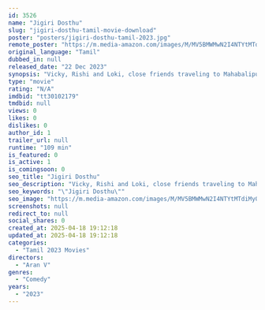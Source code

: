 ```yaml
---
id: 3526
name: "Jigiri Dosthu"
slug: "jigiri-dosthu-tamil-movie-download"
poster: "posters/jigiri-dosthu-tamil-2023.jpg"
remote_poster: "https://m.media-amazon.com/images/M/MV5BMWMwN2I4NTYtMTdiMy00ZDA1LTg5MTUtZmZhMDVkYzY1NzY0XkEyXkFqcGc@._V1_SX300.jpg"
original_language: "Tamil"
dubbed_in: null
released_date: "22 Dec 2023"
synopsis: "Vicky, Rishi and Loki, close friends traveling to Mahabalipuram, witness a girl's kidnapping. The trio saves the girl using their advanced technology."
type: "movie"
rating: "N/A"
imdbid: "tt30102179"
tmdbid: null
views: 0
likes: 0
dislikes: 0
author_id: 1
trailer_url: null
runtime: "109 min"
is_featured: 0
is_active: 1
is_comingsoon: 0
seo_title: "Jigiri Dosthu"
seo_description: "Vicky, Rishi and Loki, close friends traveling to Mahabalipuram, witness a girl's kidnapping. The trio saves the girl using their advanced technology."
seo_keywords: "\"Jigiri Dosthu\""
seo_image: "https://m.media-amazon.com/images/M/MV5BMWMwN2I4NTYtMTdiMy00ZDA1LTg5MTUtZmZhMDVkYzY1NzY0XkEyXkFqcGc@._V1_SX300.jpg"
screenshots: null
redirect_to: null
social_shares: 0
created_at: 2025-04-18 19:12:18
updated_at: 2025-04-18 19:12:18
categories:
  - "Tamil 2023 Movies"
directors:
  - "Aran V"
genres:
  - "Comedy"
years:
  - "2023"
---
```

